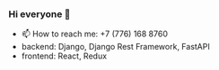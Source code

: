 ### Hi everyone 👋
- 📫 How to reach me: +7 (776) 168 8760
- backend: Django, Django Rest Framework, FastAPI
- frontend: React, Redux

